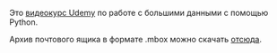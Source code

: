 Это [видеокурс Udemy](https://www.udemy.com) по работе с большими данными с помощью Python. 

Архив почтового ящика в формате .mbox можно скачать [отсюда](https://cloud.mail.ru/public/4rG4/2cpChtu5q).